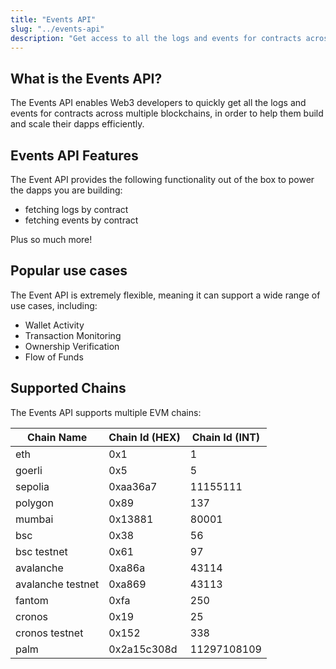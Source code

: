 ```yaml
---
title: "Events API"
slug: "../events-api"
description: "Get access to all the logs and events for contracts across multiple EVM blockchains with the Events API. Easily fetch logs and events by contract, and use it to monitor wallet activity, verify ownership, track the flow of funds, and more." 
---
```

## What is the Events API?

The Events API enables Web3 developers to quickly get all the logs and events for contracts across multiple blockchains, in order to help them build and scale their dapps efficiently.

## Events API Features

The Event API provides the following functionality out of the box to power the dapps you are building:

- fetching logs by contract
- fetching events by contract

Plus so much more!

## Popular use cases

The Event API is extremely flexible, meaning it can support a wide range of use cases, including: 

- Wallet Activity
- Transaction Monitoring
- Ownership Verification
- Flow of Funds

## Supported Chains

The Events API supports multiple EVM chains:

| Chain Name        | Chain Id (HEX) | Chain Id (INT) |
| ----------------- | -------------- | -------------- |
| eth               | 0x1            | 1              |
| goerli            | 0x5            | 5              |
| sepolia           | 0xaa36a7       | 11155111       |
| polygon           | 0x89           | 137            |
| mumbai            | 0x13881        | 80001          |
| bsc               | 0x38           | 56             |
| bsc testnet       | 0x61           | 97             |
| avalanche         | 0xa86a         | 43114          |
| avalanche testnet | 0xa869         | 43113          |
| fantom            | 0xfa           | 250            |
| cronos            | 0x19           | 25             |
| cronos testnet    | 0x152          | 338            |
| palm              | 0x2a15c308d    | 11297108109    |